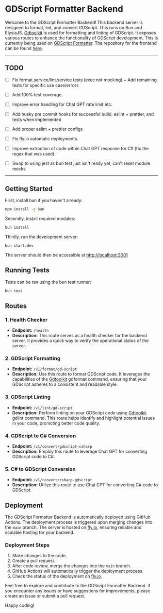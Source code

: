 # GDScript Formatter Backend

Welcome to the GDScript Formatter Backend! This backend server is designed to format, lint, and convert GDScript. This runs on Bun and ElysiaJS. [Gdtoolkit](https://github.com/Scony/godot-gdscript-toolkit) is used for formatting and linting of GDScript. It exposes various routes to enhance the functionality of GDScript development. This is currently being used on [GDScript Formatter](https://www.gdscriptformatter.com/). The repository for the frontend can be found [here](https://github.com/dec-land/gd-format).

---

## TODO

- [ ] Fix format.service/lint.service tests (exec not mocking) + Add remaining tests for specific use case/errors
- [ ] Add 100% test coverage.
- [ ] Improve error handling for Chat GPT rate limit etc.
- [ ] Add husky pre commit hooks for successful build, eslint + prettier, and tests when implemented
- [ ] Add proper eslint + prettier configs
- [ ] Fix fly.io automatic deployments.
- [ ] Improve extraction of code within Chat GPT response for C# (fix the regex that was used).
- [ ] Swap to using jest as bun test just isn't ready yet, can't reset module mocks


---

## Getting Started

First, install bun if you haven't already:

```bash
npm install -g bun
```

Secondly, install required modules:

```bash
bun install
```

Thirdly, run the development server:

```bash
bun start:dev
```

The server should then be accessible at [http://localhost:3001](http://localhost:3001/health)

## Running Tests

Tests can be ran using the bun test runner:

```bash
bun test
```


## Routes

### 1. Health Checker

- **Endpoint:** `/health`
- **Description:** This route serves as a health checker for the backend server. It provides a quick way to verify the operational status of the server.

### 2. GDScript Formatting

- **Endpoint:** `/v1/format/gd-script`
- **Description:** Use this route to format GDScript code. It leverages the capabilities of the [Gdtoolkit](https://github.com/Scony/godot-gdscript-toolkit) gdformat command, ensuring that your GDScript adheres to a consistent and readable style.

### 3. GDScript Linting

- **Endpoint:** `/v1/lint/gd-script`
- **Description:** Perform linting on your GDScript code using [Gdtoolkit](https://github.com/Scony/godot-gdscript-toolkit) gdlint command. This route helps identify and highlight potential issues in your code, promoting better code quality.

### 4. GDScript to C# Conversion

- **Endpoint:** `/v1/convert/gdscript-csharp`
- **Description:** Employ this route to leverage Chat GPT for converting GDScript code to C#.

### 5. C# to GDScript Conversion

- **Endpoint:** `/v1/convert/csharp-gdscript`
- **Description:** Utilize this route to use Chat GPT for converting C# code to GDScript.

## Deployment

The GDScript Formatter Backend is automatically deployed using GitHub Actions. The deployment process is triggered upon merging changes into the `main` branch. The server is hosted on [fly.io](https://fly.io/), ensuring reliable and scalable hosting for your backend.

### Deployment Steps

1. Make changes to the code.
2. Create a pull request.
3. After code review, merge the changes into the `main` branch.
4. GitHub Actions will automatically trigger the deployment process.
5. Check the status of the deployment on [fly.io](https://fly.io/).

Feel free to explore and contribute to the GDScript Formatter Backend. If you encounter any issues or have suggestions for improvements, please create an issue or submit a pull request.

Happy coding!